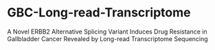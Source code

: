 # GBC-Long-read-Transcriptome
A Novel ERBB2 Alternative Splicing Variant Induces Drug Resistance in Gallbladder Cancer Revealed by Long-read Transcriptome Sequencing
